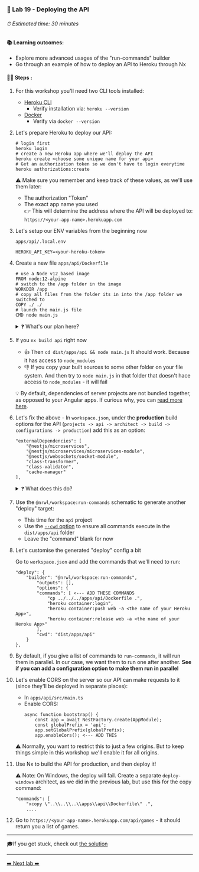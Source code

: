 ### 🧲 Lab 19 - Deploying the API

###### ⏰ Estimated time: 30 minutes

#### 📚 Learning outcomes:

- Explore more advanced usages of the "run-commands" builder
- Go through an example of how to deploy an API to Heroku through Nx

#### 🏋️‍♀️ Steps :

1. For this workshop you'll need two CLI tools installed:
    - [Heroku CLI](https://devcenter.heroku.com/articles/heroku-cli#download-and-install)
        - Verify installation via: `heroku --version`
    - [Docker](https://www.docker.com/get-started)
        - Verify via `docker --version`

3. Let's prepare Heroku to deploy our API:

    ```shell
    # login first
    heroku login
    # create a new Heroku app where we'll deploy the API
    heroku create <choose some unique name for your api>
    # Get an authorization token so we don't have to login everytime
    heroku authorizations:create
    ```
   
   ⚠️ Make sure you remember and keep track of these values, as we'll use them later:
   - The authorization "Token"
   - The exact app name you used         
     👉 This will determine the address where the API will 
        be deployed to: `https://<your-app-name>.herokuapp.com` 

5. Let's setup our ENV variables from the beginning now
 
    `apps/api/.local.env`

    ```
    HEROKU_API_KEY=<your-heroku-token>
    ```

6. Create a new file `apps/api/Dockerfile`

    ```
    # use a Node v12 based image
    FROM node:12-alpine
    # switch to the /app folder in the image
    WORKDIR /app
    # copy all files from the folder its in into the /app folder we switched to
    COPY ./ ./
    # launch the main.js file
    CMD node main.js
    ```
   
   <details>
   <summary>❓ What's our plan here?</summary>
   
   Heroku allows you to do container deployments.
   You define a Docker image that will run your server code.
   You then point the Heroku CLI to your image, and it will build it, deploy it, and run it at the remote address.
   
   So the plan is:
   - define a Docker image and have it sit idly in our app's source folder
   - when we want to deploy, we'll build our app to `dist/apps/api`
   - we'll then copy this image over to `dist/apps/api`
   - because it will be in the same folder as our built assets, it will copy all of them into the container via the `COPY ./ ./` instruction
   - and then run the server via `CMD node main.js`
   </details>

6. If you `nx build api` right now
    - 👍 Then `cd dist/apps/api && node main.js`
    It should work. Because it has access to `node_modules`
    - 👎 If you copy your built sources to some other folder on your file system.
    And then try to `node main.js` in that folder that doesn't hace access to `node_modules` - it will fail 

    💡 By default, dependencies of server projects are not bundled together, as opposed to your Angular apps.
    If curious why, you can [read more here](https://github.com/nestjs/nest/issues/1706#issuecomment-579248915).

7. Let's fix the above - In `workspace.json`, under the **production** build options for the API (`projects -> api -> architect -> build -> configurations -> production`)
add this as an option:

    ```
    "externalDependencies": [
        "@nestjs/microservices",
        "@nestjs/microservices/microservices-module",
        "@nestjs/websockets/socket-module",
        "class-transformer",
        "class-validator",
        "cache-manager"
    ],
    ```
   
   <details>
   <summary>❓ What does this do?</summary>
   
   The above option tells webpack to bundle ALL the dependencies our API requires inside `main.js`, except the ones above (which fail the build if we tell webpack to include, because they're lazily loaded).
   Normally, it's not recommended to bundle any dependencies with your server bundles,
   but in this case it simplifies the deployment process.
   </details>

8. Use the `@nrwl/workspace:run-commands` schematic to generate another "deploy" target:
    - This time for the `api` project
    - Use the [`--cwd` option](https://nx.dev/latest/angular/plugins/workspace/schematics/run-commands#cwd)
    to ensure all commands execute in the `dist/apps/api` folder
    - Leave the "command" blank for now


9. Let's customise the generated "deploy" config a bit

    Go to `workspace.json` and add the commands that we'll need to run:
    ```
    "deploy": {
        "builder": "@nrwl/workspace:run-commands",
            "outputs": [],
            "options": {
            "commands": [ <--- ADD THESE COMMANDS
                "cp ../../../apps/api/Dockerfile .",
                "heroku container:login",
                "heroku container:push web -a <the name of your Heroku App>",
                "heroku container:release web -a <the name of your Heroku App>"
            ],
            "cwd": "dist/apps/api"
        }
    },
    ```
   
10. By default, if you give a list of commands to `run-commands`, it will run them in parallel.
In our case, we want them to run one after another.
**See if you can add a configuration option to make them run in parallel**

9. Let's enable CORS on the server so our API can make requests to it (since they'll be deployed in separate places):
    - In `apps/api/src/main.ts`
    - Enable CORS:
        ```
        async function bootstrap() {
            const app = await NestFactory.create(AppModule);
            const globalPrefix = 'api';
            app.setGlobalPrefix(globalPrefix);
            app.enableCors(); <--- ADD THIS
        ```
   
   ⚠️ Normally, you want to restrict this to just a few origins. But to keep things simple in this workshop
   we'll enable it for all origins.
   
10. Use Nx to build the API for production, and then deploy it!

    ⚠️ Note: On Windows, the deploy will fail. Create a separate `deploy-windows` architect, as we did in the previous lab, but use this for the copy command:

    ```
    "commands": [
        "xcopy \"..\\..\\..\\apps\\api\\Dockerfile\" .",
        ....
    ```

11. Go to `https://<your-app-name>.herokuapp.com/api/games` - it should return you a list of games.

---

🎓If you get stuck, check out [the solution](SOLUTION.md)

---

[➡️ Next lab ➡️](../lab20/LAB.md)
